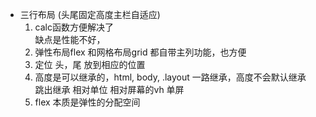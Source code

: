 - 三行布局 (头尾固定高度主栏自适应)
    1. calc函数方便解决了      
        缺点是性能不好，     
    2. 弹性布局flex 和网格布局grid 都自带主列功能，也方便      
    3. 定位 头，尾 放到相应的位置     
    4. 高度是可以继承的，html, body, .layout   一路继承，高度不会默认继承         
        跳出继承 相对单位 相对屏幕的vh  单屏
    5. flex 本质是弹性的分配空间